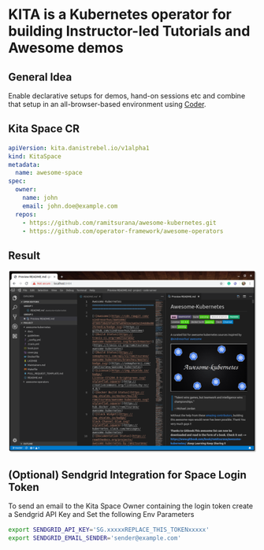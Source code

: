# KITA is a Kubernetes operator for building Instructor-led Tutorials and Awesome demos

## General Idea

Enable declarative setups for demos, hand-on sessions etc and combine that setup in an all-browser-based environment using [Coder](https://coder.com/).

## Kita Space CR

```yaml
apiVersion: kita.danistrebel.io/v1alpha1
kind: KitaSpace
metadata:
  name: awesome-space
spec:
  owner:
    name: john
    email: john.doe@example.com
  repos:
    - https://github.com/ramitsurana/awesome-kubernetes.git
    - https://github.com/operator-framework/awesome-operators
```

## Result

![Result Screenshot](/documentation/editor-screenshot.png?raw=true "Editor Screenshot")

## (Optional) Sendgrid Integration for Space Login Token

To send an email to the Kita Space Owner containing the login token create a Sendgrid API Key and Set the following Env Parameters

```bash
export SENDGRID_API_KEY='SG.xxxxxREPLACE_THIS_TOKENxxxxx'
export SENDGRID_EMAIL_SENDER='sender@example.com'
```
